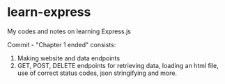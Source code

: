 # learn-express
My codes and notes on learning Express.js

Commit - "Chapter 1 ended" consists:
1. Making website and data endpoints
2. GET, POST, DELETE endpoints for retrieving data, loading an html file, use of correct status codes, json stringifying and more.